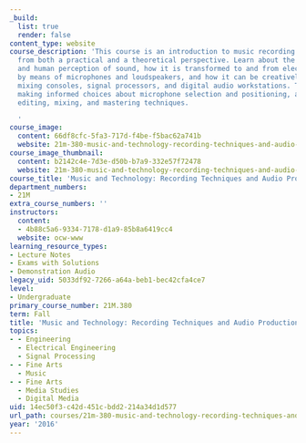 ```yaml
---
_build:
  list: true
  render: false
content_type: website
course_description: 'This course is an introduction to music recording and audio production
  from both a practical and a theoretical perspective. Learn about the physical nature
  and human perception of sound, how it is transformed to and from electrical signals
  by means of microphones and loudspeakers, and how it can be creatively modeled through
  mixing consoles, signal processors, and digital audio workstations. The course covers
  making informed choices about microphone selection and positioning, and various
  editing, mixing, and mastering techniques.

  '
course_image:
  content: 66df8cfc-5fa3-717d-f4be-f5bac62a741b
  website: 21m-380-music-and-technology-recording-techniques-and-audio-production-fall-2016
course_image_thumbnail:
  content: b2142c4e-7d3e-d50b-b7a9-332e57f72478
  website: 21m-380-music-and-technology-recording-techniques-and-audio-production-fall-2016
course_title: 'Music and Technology: Recording Techniques and Audio Production'
department_numbers:
- 21M
extra_course_numbers: ''
instructors:
  content:
  - 4b88c5a6-9334-7178-d1a9-85b8a6419cc4
  website: ocw-www
learning_resource_types:
- Lecture Notes
- Exams with Solutions
- Demonstration Audio
legacy_uid: 5033df92-7266-a64a-beb1-bec42cfa4ce7
level:
- Undergraduate
primary_course_number: 21M.380
term: Fall
title: 'Music and Technology: Recording Techniques and Audio Production'
topics:
- - Engineering
  - Electrical Engineering
  - Signal Processing
- - Fine Arts
  - Music
- - Fine Arts
  - Media Studies
  - Digital Media
uid: 14ec50f3-c42d-451c-bdd2-214a34d1d577
url_path: courses/21m-380-music-and-technology-recording-techniques-and-audio-production-fall-2016
year: '2016'
---
```

